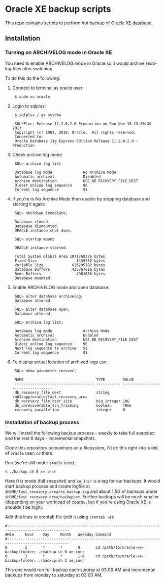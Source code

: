 # Oracle XE backup scripts

This repo contains scripts to perform hot backup of Oracle XE database.


## Installation

### Turning on ARCHIVELOG mode in Oracle XE

You need to enable ARCHIVELOG mode in Oracle so it would archive redo-log files after switching.

To do this do the following:

1. Connect to terminal as oracle user:

        $ sudo su oracle

2. Login to sqlplus:

        $ sqlplus / as sysdba

        SQL*Plus: Release 11.2.0.2.0 Production on Sun Nov 10 13:30:30 2013
        Copyright (c) 1982, 2010, Oracle.  All rights reserved.
        Connected to:
        Oracle Database 11g Express Edition Release 11.2.0.2.0 - Production

3. Check archive log mode

        SQL> archive log list

        Database log mode              No Archive Mode
        Automatic archival             Disabled
        Archive destination            USE_DB_RECOVERY_FILE_DEST
        Oldest online log sequence     90
        Current log sequence           91

4. If you're in No Archive Mode then enable by stopping database and starting it again:

        SQL> shutdown immediate;

        Database closed.
        Database dismounted.
        ORACLE instance shut down.

        SQL> startup mount

        ORACLE instance started.

        Total System Global Area 1071769376 bytes
        Fixed Size                  1339352 bytes
        Variable Size             626295792 bytes
        Database Buffers          435767616 bytes
        Redo Buffers                4981616 bytes
        Database mounted.

5. Enable ARCHIVELOG mode and open database:

        SQL> alter database archivelog;
        Database altered.

        SQL> alter database open;
        Database altered.

        SQL> archive log list;

        Database log mode              Archive Mode
        Automatic archival             Enabled
        Archive destination            USE_DB_RECOVERY_FILE_DEST
        Oldest online log sequence     90
        Next log sequence to archive   91
        Current log sequence           91

6. To display actual location of archived logs use:

        SQL> show parameter recover;

        NAME                                 TYPE        VALUE
        ------------------------------------ ----------- -----------------------------------
        db_recovery_file_dest                string      /u01/app/oracle/fast_recovery_area
        db_recovery_file_dest_size           big integer 10G
        db_unrecoverable_scn_tracking        boolean     TRUE
        recovery_parallelism                 integer     0


### Installation of backup process

We will install the following backup process - weekly to take full snapshot and the rest 6 days - incremental snapshots.

Clone this repository somewhere on a filesystem, I'd do this right into `$HOME` of `oracle` user, `cd` there.

Run (we're still under `oracle` user):

    $ ./backup.sh 0 xe_incr

Here 0 is mode (full snapshot) and `xe_incr` is a tag for our backups. It would start backup process and create logfile at `$HOME/fast_recovery_area/xe_backup.log` and about 1.5G of backups under `$HOME/fast_recovery_area/backupset`. Further backups will be much smaller (depending on your workload of course, but if you're using Oracle XE is shouldn't be high).

Add this lines to crontab file (edit it using `crontab -e`):

    #--------------------------------------------------------------------------------------------------
    #Min     Hour    Day     Month   Weekday Command
    #--------------------------------------------------------------------------------------------------
    0        3       *       *       0       cd /path/to/oracle-xe-backup/folder; ./backup.sh 0 xe_incr
    0        3       *       *       1-6     cd /path/to/oracle-xe-backup/folder; ./backup.sh 1 xe_incr

This one would run full backup each sunday at 03:00 AM and incremental backups from monday to saturday at 03:00 AM.
